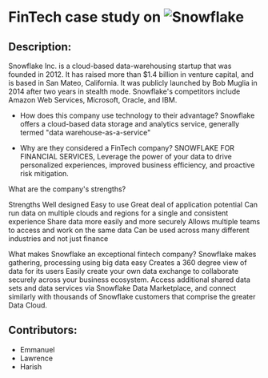 # FinTech case study on ![Snowflake](https://1amiydhcmj36tz3733v94f15-wpengine.netdna-ssl.com/wp-content/themes/snowflake/assets/img/logo-blue.svg) 

## Description:

Snowflake Inc. is a cloud-based data-warehousing startup that was founded in 2012. It has raised more than $1.4 billion in venture capital, and is based in San Mateo, California. It was publicly launched by Bob Muglia in 2014 after two years in stealth mode.
Snowflake's competitors include Amazon Web Services, Microsoft, Oracle, and IBM. 

* How does this company use technology to their advantage? 
Snowflake offers a cloud-based data storage and analytics service, generally termed "data warehouse-as-a-service"

* Why are they considered a FinTech company?
SNOWFLAKE FOR FINANCIAL SERVICES, Leverage the power of your data to drive personalized experiences, improved business efficiency, and proactive risk mitigation.

What are the company's strengths?

Strengths
Well designed
Easy to use
Great deal of application potential
Can run data on multiple clouds and regions for a single and consistent experience 
Share data more easily and more securely
Allows multiple teams to access and work on the same data
Can be used across many different industries and not just finance 

What makes Snowflake an exceptional fintech company?
Snowflake makes gathering, processing using big data easy
Creates a 360 degree view of data for its users
Easily create your own data exchange to collaborate securely across your business ecosystem. Access additional shared data sets and data services via Snowflake Data Marketplace, and connect similarly with thousands of Snowflake customers that comprise the greater Data Cloud.

## Contributors: 
- Emmanuel
- Lawrence
- Harish

